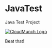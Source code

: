 JavaTest
========

Java Test Project

<a class="cmLogo nolink presentLink" href="http://cloudboxonline.cloudmunch.com/cmdashboard/login.html" target="_blank">
  <img alt="CloudMunch Logo" src="https://www.cloudmunch.com/templates/cloudmunchtemplate3/img/cmLogo.jpg">
</a>

Beat that!

